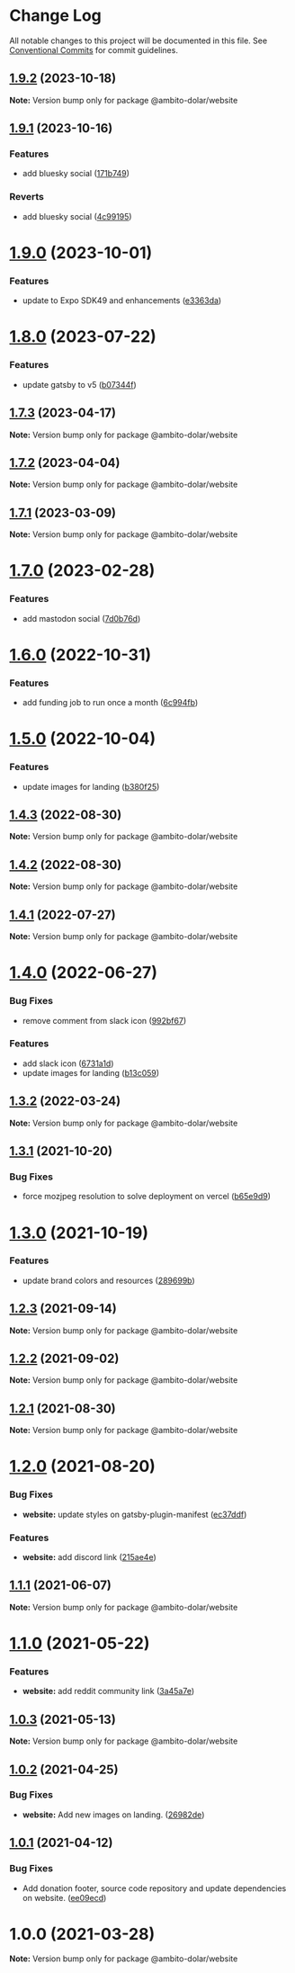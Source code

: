 # Change Log

All notable changes to this project will be documented in this file.
See [Conventional Commits](https://conventionalcommits.org) for commit guidelines.

## [1.9.2](https://github.com/outaTiME/ambito-dolar/compare/@ambito-dolar/website@1.9.1...@ambito-dolar/website@1.9.2) (2023-10-18)

**Note:** Version bump only for package @ambito-dolar/website

## [1.9.1](https://github.com/outaTiME/ambito-dolar/compare/@ambito-dolar/website@1.9.0...@ambito-dolar/website@1.9.1) (2023-10-16)

### Features

- add bluesky social ([171b749](https://github.com/outaTiME/ambito-dolar/commit/171b7497fb87317c2c9a467c299f23e92195c637))

### Reverts

- add bluesky social ([4c99195](https://github.com/outaTiME/ambito-dolar/commit/4c991958c3f7ebb9ddc2ac6903da7d0e1693b1b8))

# [1.9.0](https://github.com/outaTiME/ambito-dolar/compare/@ambito-dolar/website@1.8.0...@ambito-dolar/website@1.9.0) (2023-10-01)

### Features

- update to Expo SDK49 and enhancements ([e3363da](https://github.com/outaTiME/ambito-dolar/commit/e3363daa17ea5ccbba9ab7298d404cc4481a8944))

# [1.8.0](https://github.com/outaTiME/ambito-dolar/compare/@ambito-dolar/website@1.7.3...@ambito-dolar/website@1.8.0) (2023-07-22)

### Features

- update gatsby to v5 ([b07344f](https://github.com/outaTiME/ambito-dolar/commit/b07344f6a905502bf0888ae5f98cf896f7381602))

## [1.7.3](https://github.com/outaTiME/ambito-dolar/compare/@ambito-dolar/website@1.7.2...@ambito-dolar/website@1.7.3) (2023-04-17)

**Note:** Version bump only for package @ambito-dolar/website

## [1.7.2](https://github.com/outaTiME/ambito-dolar/compare/@ambito-dolar/website@1.7.1...@ambito-dolar/website@1.7.2) (2023-04-04)

**Note:** Version bump only for package @ambito-dolar/website

## [1.7.1](https://github.com/outaTiME/ambito-dolar/compare/@ambito-dolar/website@1.7.0...@ambito-dolar/website@1.7.1) (2023-03-09)

**Note:** Version bump only for package @ambito-dolar/website

# [1.7.0](https://github.com/outaTiME/ambito-dolar/compare/@ambito-dolar/website@1.6.0...@ambito-dolar/website@1.7.0) (2023-02-28)

### Features

- add mastodon social ([7d0b76d](https://github.com/outaTiME/ambito-dolar/commit/7d0b76d0b8c1c423dd835cdd681ea45dcc13cff0))

# [1.6.0](https://github.com/outaTiME/ambito-dolar/compare/@ambito-dolar/website@1.5.0...@ambito-dolar/website@1.6.0) (2022-10-31)

### Features

- add funding job to run once a month ([6c994fb](https://github.com/outaTiME/ambito-dolar/commit/6c994fbadff9cbc7b1b13ba2da972f1292a7b9e4))

# [1.5.0](https://github.com/outaTiME/ambito-dolar/compare/@ambito-dolar/website@1.4.3...@ambito-dolar/website@1.5.0) (2022-10-04)

### Features

- update images for landing ([b380f25](https://github.com/outaTiME/ambito-dolar/commit/b380f2598b60d0d73ccac0cba0ccae472ca7f412))

## [1.4.3](https://github.com/outaTiME/ambito-dolar/compare/@ambito-dolar/website@1.4.2...@ambito-dolar/website@1.4.3) (2022-08-30)

**Note:** Version bump only for package @ambito-dolar/website

## [1.4.2](https://github.com/outaTiME/ambito-dolar/compare/@ambito-dolar/website@1.4.1...@ambito-dolar/website@1.4.2) (2022-08-30)

**Note:** Version bump only for package @ambito-dolar/website

## [1.4.1](https://github.com/outaTiME/ambito-dolar/compare/@ambito-dolar/website@1.4.0...@ambito-dolar/website@1.4.1) (2022-07-27)

**Note:** Version bump only for package @ambito-dolar/website

# [1.4.0](https://github.com/outaTiME/ambito-dolar/compare/@ambito-dolar/website@1.3.2...@ambito-dolar/website@1.4.0) (2022-06-27)

### Bug Fixes

- remove comment from slack icon ([992bf67](https://github.com/outaTiME/ambito-dolar/commit/992bf67039254eb4f67643c84b8f84570e0972b4))

### Features

- add slack icon ([6731a1d](https://github.com/outaTiME/ambito-dolar/commit/6731a1d7e9fce333498c8458bbae48fe9d37e13b))
- update images for landing ([b13c059](https://github.com/outaTiME/ambito-dolar/commit/b13c0592efe6d45d579877389ef2e3236279d01d))

## [1.3.2](https://github.com/outaTiME/ambito-dolar/compare/@ambito-dolar/website@1.3.1...@ambito-dolar/website@1.3.2) (2022-03-24)

**Note:** Version bump only for package @ambito-dolar/website

## [1.3.1](https://github.com/outaTiME/ambito-dolar/compare/@ambito-dolar/website@1.3.0...@ambito-dolar/website@1.3.1) (2021-10-20)

### Bug Fixes

- force mozjpeg resolution to solve deployment on vercel ([b65e9d9](https://github.com/outaTiME/ambito-dolar/commit/b65e9d92fcc120e7780f5b33f2ee042b1333273a))

# [1.3.0](https://github.com/outaTiME/ambito-dolar/compare/@ambito-dolar/website@1.2.3...@ambito-dolar/website@1.3.0) (2021-10-19)

### Features

- update brand colors and resources ([289699b](https://github.com/outaTiME/ambito-dolar/commit/289699bfa71372f1b7618ba00763a1fcd2861e50))

## [1.2.3](https://github.com/outaTiME/ambito-dolar/compare/@ambito-dolar/website@1.2.2...@ambito-dolar/website@1.2.3) (2021-09-14)

**Note:** Version bump only for package @ambito-dolar/website

## [1.2.2](https://github.com/outaTiME/ambito-dolar/compare/@ambito-dolar/website@1.2.1...@ambito-dolar/website@1.2.2) (2021-09-02)

**Note:** Version bump only for package @ambito-dolar/website

## [1.2.1](https://github.com/outaTiME/ambito-dolar/compare/@ambito-dolar/website@1.2.0...@ambito-dolar/website@1.2.1) (2021-08-30)

**Note:** Version bump only for package @ambito-dolar/website

# [1.2.0](https://github.com/outaTiME/ambito-dolar/compare/@ambito-dolar/website@1.1.1...@ambito-dolar/website@1.2.0) (2021-08-20)

### Bug Fixes

- **website:** update styles on gatsby-plugin-manifest ([ec37ddf](https://github.com/outaTiME/ambito-dolar/commit/ec37ddfd3b95a39b0256c4827869d445ea33bcb0))

### Features

- **website:** add discord link ([215ae4e](https://github.com/outaTiME/ambito-dolar/commit/215ae4ed5dbe0f7b4d6221ffac4a24ce4d1b6cdf))

## [1.1.1](https://github.com/outaTiME/ambito-dolar/compare/@ambito-dolar/website@1.1.0...@ambito-dolar/website@1.1.1) (2021-06-07)

**Note:** Version bump only for package @ambito-dolar/website

# [1.1.0](https://github.com/outaTiME/ambito-dolar/compare/@ambito-dolar/website@1.0.3...@ambito-dolar/website@1.1.0) (2021-05-22)

### Features

- **website:** add reddit community link ([3a45a7e](https://github.com/outaTiME/ambito-dolar/commit/3a45a7e510dcded8862f1aeb9271bcccfced3091))

## [1.0.3](https://github.com/outaTiME/ambito-dolar/compare/@ambito-dolar/website@1.0.2...@ambito-dolar/website@1.0.3) (2021-05-13)

**Note:** Version bump only for package @ambito-dolar/website

## [1.0.2](https://github.com/outaTiME/ambito-dolar/compare/@ambito-dolar/website@1.0.1...@ambito-dolar/website@1.0.2) (2021-04-25)

### Bug Fixes

- **website:** Add new images on landing. ([26982de](https://github.com/outaTiME/ambito-dolar/commit/26982de23d070145bd2d6f9a2772e1df55ca766b))

## [1.0.1](https://github.com/outaTiME/ambito-dolar/compare/@ambito-dolar/website@1.0.0...@ambito-dolar/website@1.0.1) (2021-04-12)

### Bug Fixes

- Add donation footer, source code repository and update dependencies on website. ([ee09ecd](https://github.com/outaTiME/ambito-dolar/commit/ee09ecd8ed6b504e4a7247e0445d0fb6966cf436))

# 1.0.0 (2021-03-28)

**Note:** Version bump only for package @ambito-dolar/website
